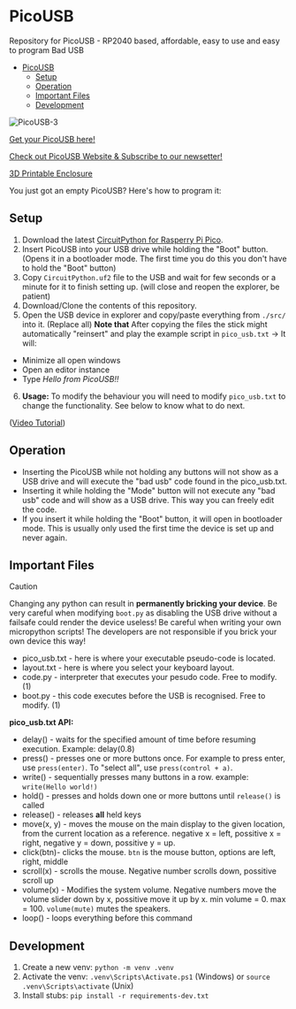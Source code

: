 # PicoUSB

Repository for PicoUSB - RP2040 based, affordable, easy to use and easy to program Bad USB

- [PicoUSB](#picousb)
  - [Setup](#setup)
  - [Operation](#operation)
  - [Important Files](#important-files)
  - [Development](#development)

![PicoUSB-3](https://github.com/TomBrlek/PicoUSB/assets/137766608/e64d61c2-e8db-4887-aa5e-6456fb3bd157)

[Get your PicoUSB here!](https://www.elecrow.com/picousb-raspberry-pi-pico-rp2040-powered-bad-usb-rubber-ducky.html)

[Check out PicoUSB Website & Subscribe to our newsetter!](https://picousb.com/)

[3D Printable Enclosure](https://www.thingiverse.com/thing:7022646)

You just got an empty PicoUSB? Here's how to program it:

## Setup

1. Download the latest [CircuitPython for Rasperry Pi Pico](https://circuitpython.org/board/raspberry_pi_pico/).
2. Insert PicoUSB into your USB drive while holding the "Boot" button. (Opens it in a bootloader mode. The first time you do this you don't have to hold the "Boot" button)
3. Copy `CircuitPython.uf2` file to the USB and wait for few seconds or a minute for it to finish setting up. (will close and reopen the explorer, be patient)
4. Download/Clone the contents of this repository.
5. Open the USB device in explorer and copy/paste everything from `./src/` into it. (Replace all)
**Note that** After copying the files the stick might automatically "reinsert" and play the example script in `pico_usb.txt` &rarr;
It will:
* Minimize all open windows
* Open an editor instance
* Type *Hello from PicoUSB!!*

6. **Usage:** To modify the behaviour you will need to modify `pico_usb.txt` to change the functionality. See below to know what to do next.

([Video Tutorial](https://youtu.be/jKH6WgFiaB0))

## Operation

- Inserting the PicoUSB while not holding any buttons will not show as a USB drive and will execute the "bad usb" code found in the pico_usb.txt.
- Inserting it while holding the "Mode" button will not execute any "bad usb" code and will show as a USB drive. This way you can freely edit the code.
- If you insert it while holding the "Boot" button, it will open in bootloader mode. This is usually only used the first time the device is set up and never again.

## Important Files

> [!CAUTION]
> Changing any python can result in **permanently bricking your device**. Be very careful when modifying `boot.py` as disabling the USB drive without a failsafe could render the device useless!
> Be careful when writing your own micropython scripts! The developers are not responsible if you brick your own device this way!

- pico_usb.txt - here is where your executable pseudo-code is located.
- layout.txt - here is where you select your keyboard layout.
- code.py - interpreter that executes your pesudo code. Free to modify. (1)
- boot.py - this code executes before the USB is recognised. Free to modify. (1)

**pico_usb.txt API:**

- delay()   - waits for the specified amount of time before resuming execution. Example: delay(0.8)
- press()   - presses one or more buttons once. For example to press enter, use `press(enter)`. To "select all", use `press(control + a)`.
- write()   - sequentially presses many buttons in a row. example: `write(Hello world!)`
- hold()    - presses and holds down one or more buttons until `release()` is called
- release() - releases **all** held keys
- move(x, y) - moves the mouse on the main display to the given location, from the current location as a reference. negative x = left, possitive x = right, negative y = down, possitive y = up.
- click(btn)- clicks the mouse. `btn` is the mouse button, options are left, right, middle
- scroll(x) - scrolls the mouse. Negative number scrolls down, possitive scroll up
- volume(x) - Modifies the system volume. Negative numbers move the volume slider down by x, possitive move it up by x. min volume = 0. max = 100. `volume(mute)` mutes the speakers.
- loop() - loops everything before this command

## Development

1. Create a new venv: `python -m venv .venv`
2. Activate the venv: `.venv\Scripts\Activate.ps1` (Windows) or `source .venv\Scripts\activate` (Unix)
3. Install stubs: `pip install -r requirements-dev.txt`
